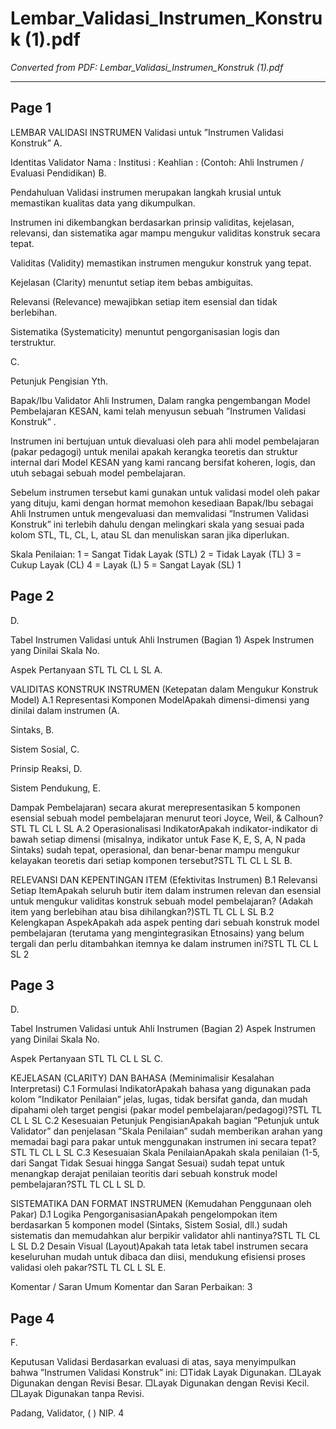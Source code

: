 # Lembar_Validasi_Instrumen_Konstruk (1).pdf

*Converted from PDF: Lembar_Validasi_Instrumen_Konstruk (1).pdf*

---


## Page 1

LEMBAR VALIDASI INSTRUMEN Validasi untuk ”Instrumen Validasi Konstruk” A.

 Identitas Validator Nama : Institusi : Keahlian : (Contoh: Ahli Instrumen / Evaluasi Pendidikan) B.

 Pendahuluan Validasi instrumen merupakan langkah krusial untuk memastikan kualitas data yang dikumpulkan.

 Instrumen ini dikembangkan berdasarkan prinsip validitas, kejelasan, relevansi, dan sistematika agar mampu mengukur validitas konstruk secara tepat.

 Validitas (Validity) memastikan instrumen mengukur konstruk yang tepat.

 Kejelasan (Clarity) menuntut setiap item bebas ambiguitas.

 Relevansi (Relevance) mewajibkan setiap item esensial dan tidak berlebihan.

 Sistematika (Systematicity) menuntut pengorganisasian logis dan terstruktur.

 C.

 Petunjuk Pengisian Yth.

 Bapak/Ibu Validator Ahli Instrumen, Dalam rangka pengembangan Model Pembelajaran KESAN, kami telah menyusun sebuah ”Instrumen Validasi Konstruk” .

 Instrumen ini bertujuan untuk dievaluasi oleh para ahli model pembelajaran (pakar pedagogi) untuk menilai apakah kerangka teoretis dan struktur internal dari Model KESAN yang kami rancang bersifat koheren, logis, dan utuh sebagai sebuah model pembelajaran.

 Sebelum instrumen tersebut kami gunakan untuk validasi model oleh pakar yang dituju, kami dengan hormat memohon kesediaan Bapak/Ibu sebagai Ahli Instrumen untuk mengevaluasi dan memvalidasi ”Instrumen Validasi Konstruk” ini terlebih dahulu dengan melingkari skala yang sesuai pada kolom STL, TL, CL, L, atau SL dan menuliskan saran jika diperlukan.

 Skala Penilaian: 1 = Sangat Tidak Layak (STL) 2 = Tidak Layak (TL) 3 = Cukup Layak (CL) 4 = Layak (L) 5 = Sangat Layak (SL) 1

## Page 2

D.

 Tabel Instrumen Validasi untuk Ahli Instrumen (Bagian 1) Aspek Instrumen yang Dinilai Skala No.

 Aspek Pertanyaan STL TL CL L SL A.

 VALIDITAS KONSTRUK INSTRUMEN (Ketepatan dalam Mengukur Konstruk Model) A.1 Representasi Komponen ModelApakah dimensi-dimensi yang dinilai dalam instrumen (A.

 Sintaks, B.

 Sistem Sosial, C.

 Prinsip Reaksi, D.

 Sistem Pendukung, E.

 Dampak Pembelajaran) secara akurat merepresentasikan 5 komponen esensial sebuah model pembelajaran menurut teori Joyce, Weil, & Calhoun?STL TL CL L SL A.2 Operasionalisasi IndikatorApakah indikator-indikator di bawah setiap dimensi (misalnya, indikator untuk Fase K, E, S, A, N pada Sintaks) sudah tepat, operasional, dan benar-benar mampu mengukur kelayakan teoretis dari setiap komponen tersebut?STL TL CL L SL B.

 RELEVANSI DAN KEPENTINGAN ITEM (Efektivitas Instrumen) B.1 Relevansi Setiap ItemApakah seluruh butir item dalam instrumen relevan dan esensial untuk mengukur validitas konstruk sebuah model pembelajaran? (Adakah item yang berlebihan atau bisa dihilangkan?)STL TL CL L SL B.2 Kelengkapan AspekApakah ada aspek penting dari sebuah konstruk model pembelajaran (terutama yang mengintegrasikan Etnosains) yang belum tergali dan perlu ditambahkan itemnya ke dalam instrumen ini?STL TL CL L SL 2

## Page 3

D.

 Tabel Instrumen Validasi untuk Ahli Instrumen (Bagian 2) Aspek Instrumen yang Dinilai Skala No.

 Aspek Pertanyaan STL TL CL L SL C.

 KEJELASAN (CLARITY) DAN BAHASA (Meminimalisir Kesalahan Interpretasi) C.1 Formulasi IndikatorApakah bahasa yang digunakan pada kolom ”Indikator Penilaian” jelas, lugas, tidak bersifat ganda, dan mudah dipahami oleh target pengisi (pakar model pembelajaran/pedagogi)?STL TL CL L SL C.2 Kesesuaian Petunjuk PengisianApakah bagian ”Petunjuk untuk Validator” dan penjelasan ”Skala Penilaian” sudah memberikan arahan yang memadai bagi para pakar untuk menggunakan instrumen ini secara tepat?STL TL CL L SL C.3 Kesesuaian Skala PenilaianApakah skala penilaian (1-5, dari Sangat Tidak Sesuai hingga Sangat Sesuai) sudah tepat untuk menangkap derajat penilaian teoritis dari sebuah konstruk model pembelajaran?STL TL CL L SL D.

 SISTEMATIKA DAN FORMAT INSTRUMEN (Kemudahan Penggunaan oleh Pakar) D.1 Logika PengorganisasianApakah pengelompokan item berdasarkan 5 komponen model (Sintaks, Sistem Sosial, dll.) sudah sistematis dan memudahkan alur berpikir validator ahli nantinya?STL TL CL L SL D.2 Desain Visual (Layout)Apakah tata letak tabel instrumen secara keseluruhan mudah untuk dibaca dan diisi, mendukung efisiensi proses validasi oleh pakar?STL TL CL L SL E.

 Komentar / Saran Umum Komentar dan Saran Perbaikan: 3

## Page 4

F.

 Keputusan Validasi Berdasarkan evaluasi di atas, saya menyimpulkan bahwa ”Instrumen Validasi Konstruk” ini: □Tidak Layak Digunakan. □Layak Digunakan dengan Revisi Besar. □Layak Digunakan dengan Revisi Kecil. □Layak Digunakan tanpa Revisi.

 Padang, Validator, ( ) NIP. 4
